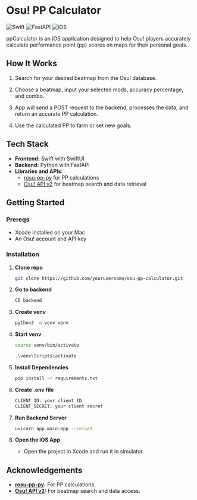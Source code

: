 # Osu! PP Calculator

![Swift](https://img.shields.io/badge/Language-Swift-orange)
![FastAPI](https://img.shields.io/badge/Backend-FastAPI-009688)
![iOS](https://img.shields.io/badge/Platform-iOS-blue)

ppCalculator is an iOS application designed to help Osu! players accurately calculate performance point (pp) scores on maps for their personal goals.

## How It Works

1. Search for your desired beatmap from the Osu! database.
   
2. Choose a beatmap, input your selected mods, accuracy percentage, and combo.
   
3. App will send a POST request to the backend, processes the data, and return an accurate PP calculation.

4. Use the calculated PP to farm or set new goals.

## Tech Stack

- **Frontend:** Swift with SwiftUI
- **Backend:** Python with FastAPI
- **Libraries and APIs:**
  - [rosu-pp-py](https://github.com/MaxOhn/rosu-pp-py) for PP calculations
  - [Osu! API v2](https://osu.ppy.sh/docs/index.html) for beatmap search and data retrieval

## Getting Started

### Prereqs

- Xcode installed on your Mac
- An Osu! account and API key

### Installation

1. **Clone repo**
   ```bash
   git clone https://github.com/yourusername/osu-pp-calculator.git
   ```
   
2. **Go to backend**
   ```bash
   CD backend
   ```
   
2. **Create venv**
   ```bash
   python3 -m venv venv
   ```

3. **Start venv**
   ```bash
   source venv/bin/activate
   ```
   ```bash
   .\venv\Scripts\activate
   ```
   
4. **Install Dependencies**
   ```bash
   pip install -r requirements.txt
   ```
   
5. **Create .env file**
   ```bash
   CLIENT_ID: your client ID
   CLIENT_SECRET: your client secret
   ```
   
7. **Run Backend Server**
   ```bash
   uvicorn app.main:app --reload
   ```
   
8. **Open the iOS App**
   - Open the project in Xcode and run it in simulator.

## Acknowledgements

- **[rosu-pp-py](https://github.com/RosuAPI/rosu-pp-py):** For PP calculations.
- **[Osu! API v2](https://osu.ppy.sh/docs/index.html):** For beatmap search and data access.
